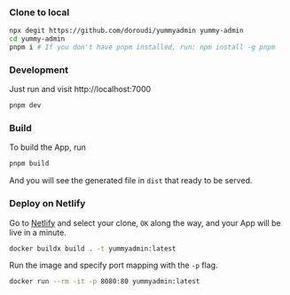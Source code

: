 
### Clone to local

```bash
npx degit https://github.com/doroudi/yummyadmin yummy-admin
cd yummy-admin
pnpm i # If you don't have pnpm installed, run: npm install -g pnpm
```

### Development

Just run and visit http://localhost:7000

```bash
pnpm dev
```

### Build

To build the App, run

```bash
pnpm build
```

And you will see the generated file in `dist` that ready to be served.

### Deploy on Netlify

Go to [Netlify](https://app.netlify.com/start) and select your clone, `OK` along the way, and your App will be live in a minute.

```bash
docker buildx build . -t yummyadmin:latest
```

Run the image and specify port mapping with the `-p` flag.

```bash
docker run --rm -it -p 8080:80 yummyadmin:latest
```
